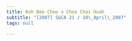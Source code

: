 ```yaml
---
title: Koh Bee Choo v Choo Chai Huah
subtitle: "[2007] SGCA 21 / 10\_April\_2007"
tags: null

---
```


